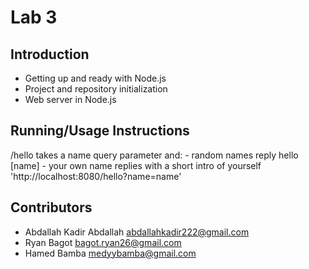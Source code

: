 # Lab 3

## Introduction

- Getting up and ready with Node.js
- Project and repository initialization
- Web server in Node.js

## Running/Usage Instructions

/hello takes a name query parameter and:
 	- random names reply hello [name]
    - your own name replies with a short intro of yourself
    'http://localhost:8080/hello?name=name'

## Contributors

- Abdallah Kadir Abdallah <abdallahkadir222@gmail.com>
- Ryan Bagot <bagot.ryan26@gmail.com>
- Hamed Bamba <medyybamba@gmail.com>
